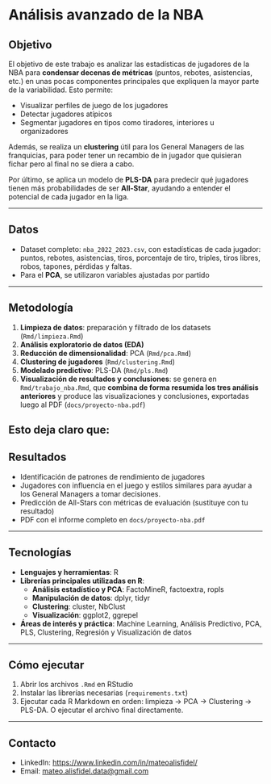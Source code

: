 # Análisis avanzado de la NBA

## Objetivo
El objetivo de este trabajo es analizar las estadísticas de jugadores de la NBA para **condensar decenas de métricas** (puntos, rebotes, asistencias, etc.) en unas pocas componentes principales que expliquen
la mayor parte de la variabilidad. Esto permite:  

- Visualizar perfiles de juego de los jugadores  
- Detectar jugadores atípicos  
- Segmentar jugadores en tipos como tiradores, interiores u organizadores  

Además, se realiza un **clustering** útil para los General Managers de las franquicias, para poder tener un recambio de in jugador que quisieran fichar pero al final no se diera a cabo. 

Por último, se aplica un modelo de **PLS-DA** para predecir qué jugadores tienen más probabilidades de ser **All-Star**, ayudando a entender el potencial de cada jugador en la liga.

---

## Datos
- Dataset completo: `nba_2022_2023.csv`, con estadísticas de cada jugador: puntos, rebotes, asistencias, tiros, porcentaje de tiro, triples, tiros libres, robos, tapones, pérdidas y faltas.  
- Para el **PCA**, se utilizaron variables ajustadas por partido 
---

## Metodología
1. **Limpieza de datos**: preparación y filtrado de los datasets (`Rmd/limpieza.Rmd`)  
2. **Análisis exploratorio de datos (EDA)**  
3. **Reducción de dimensionalidad**: PCA (`Rmd/pca.Rmd`)  
4. **Clustering de jugadores** (`Rmd/clustering.Rmd`)  
5. **Modelado predictivo**: PLS-DA (`Rmd/pls.Rmd`)  
6. **Visualización de resultados y conclusiones**: se genera en `Rmd/trabajo_nba.Rmd`, que **combina de forma resumida los tres análisis anteriores** y produce las visualizaciones y conclusiones,
    exportadas luego al PDF (`docs/proyecto-nba.pdf`)
   
Esto deja claro que:
---

## Resultados
- Identificación de patrones de rendimiento de jugadores  
- Jugadores con influencia en el juego y estilos similares para ayudar a los General Managers a tomar decisiones.
- Predicción de All-Stars con métricas de evaluación (sustituye con tu resultado)  
- PDF con el informe completo en `docs/proyecto-nba.pdf`

---

## Tecnologías
- **Lenguajes y herramientas**: R  
- **Librerías principales utilizadas en R**:  
  - **Análisis estadístico y PCA**: FactoMineR, factoextra, ropls  
  - **Manipulación de datos**: dplyr, tidyr  
  - **Clustering**: cluster, NbClust  
  - **Visualización**: ggplot2, ggrepel  
- **Áreas de interés y práctica**: Machine Learning, Análisis Predictivo, PCA, PLS, Clustering, Regresión y Visualización de datos

---

## Cómo ejecutar
1. Abrir los archivos `.Rmd` en RStudio  
2. Instalar las librerías necesarias (`requirements.txt`)  
3. Ejecutar cada R Markdown en orden: limpieza → PCA → Clustering → PLS-DA. O ejecutar el archivo final directamente.

---

## Contacto
- LinkedIn: https://www.linkedin.com/in/mateoalisfidel/ 
- Email: mateo.alisfidel.data@gmail.com
